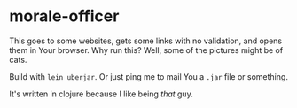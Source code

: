 # morale-officer
This goes to some websites, gets some links with no validation, and opens them in Your browser. Why run this? Well, some of the pictures might be of cats.

Build with `lein uberjar`. Or just ping me to mail You a `.jar` file or something.

It's written in clojure because I like being _that_ guy.